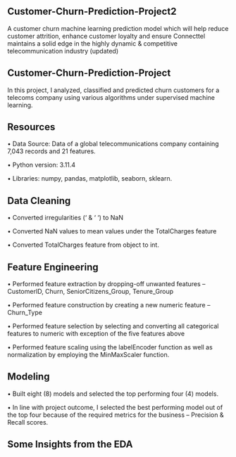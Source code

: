 ## Customer-Churn-Prediction-Project2

A customer churn machine learning prediction model which will help reduce customer attrition, enhance customer loyalty and ensure Connecttel maintains a solid edge in the highly dynamic & competitive telecommunication industry (updated)

## Customer-Churn-Prediction-Project

In this project, I analyzed, classified and predicted churn customers for a telecoms company using various algorithms under supervised machine learning. 

## Resources 

•	Data Source: Data of a global telecommunications company containing 7,043 records and 21 features. 

•	Python version: 3.11.4

•	Libraries: numpy, pandas, matplotlib, seaborn, sklearn.

## Data Cleaning

•	Converted irregularities (‘ & ‘ ‘) to NaN

•	Converted NaN values to mean values under the TotalCharges feature

•	Converted TotalCharges feature from object to int.

## Feature Engineering 

•	Performed feature extraction by dropping-off unwanted features – CustomerID, Churn, SeniorCitizens_Group, Tenure_Group

•	Performed feature construction by creating a new numeric feature – Churn_Type

•	Performed feature selection by selecting and converting all categorical features to numeric with exception of the five features above 

•	Performed feature scaling using the labelEncoder function as well as normalization by employing the MinMaxScaler function.

## Modeling 

•	Built eight (8) models and selected the top performing four (4) models.

•	In line with project outcome, I selected the best performing model out of the top four because of the required metrics for the business – Precision & Recall scores. 



## Some Insights from the EDA
